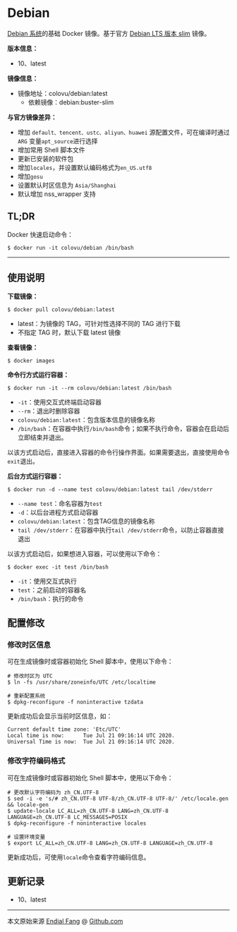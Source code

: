 # Debian

[Debian 系统](https://www.debian.org/)的基础 Docker 镜像。基于官方 [Debian LTS 版本 slim](https://hub.docker.com/_/debian) 镜像。

**版本信息：**

- 10、latest

**镜像信息：**

* 镜像地址：colovu/debian:latest
  * 依赖镜像：debian:buster-slim

**与官方镜像差异：**

- 增加 `default、tencent、ustc、aliyun、huawei` 源配置文件，可在编译时通过 `ARG` 变量`apt_source`进行选择
- 增加常用 Shell 脚本文件
- 更新已安装的软件包
- 增加`locales`，并设置默认编码格式为`en_US.utf8`
- 增加`gosu`
- 设置默认时区信息为 `Asia/Shanghai`
- 默认增加 nss_wrapper 支持


## **TL;DR**

Docker 快速启动命令：

```shell
$ docker run -it colovu/debian /bin/bash
```



---



## 使用说明

**下载镜像：**

```shell
$ docker pull colovu/debian:latest
```

- latest：为镜像的 TAG，可针对性选择不同的 TAG 进行下载
- 不指定 TAG 时，默认下载 latest 镜像

**查看镜像：**

```shell
$ docker images
```

**命令行方式运行容器：**

```shell
$ docker run -it --rm colovu/debian:latest /bin/bash
```

- `-it`：使用交互式终端启动容器
- `--rm`：退出时删除容器
- `colovu/debian:latest`：包含版本信息的镜像名称
- `/bin/bash`：在容器中执行`/bin/bash`命令；如果不执行命令，容器会在启动后立即结束并退出。

以该方式启动后，直接进入容器的命令行操作界面。如果需要退出，直接使用命令`exit`退出。

**后台方式运行容器：**

```shell
$ docker run -d --name test colovu/debian:latest tail /dev/stderr
```

- `--name test`：命名容器为`test`
- `-d`：以后台进程方式启动容器
- `colovu/debian:latest`：包含TAG信息的镜像名称
- `tail /dev/stderr`：在容器中执行`tail /dev/stderr`命令，以防止容器直接退出



以该方式启动后，如果想进入容器，可以使用以下命令：

```shell
$ docker exec -it test /bin/bash
```

- `-it`：使用交互式执行
- `test`：之前启动的容器名
- `/bin/bash`：执行的命令


## 配置修改

### 修改时区信息

可在生成镜像时或容器初始化 Shell 脚本中，使用以下命令：

```shell
# 修改时区为 UTC
$ ln -fs /usr/share/zoneinfo/UTC /etc/localtime

# 重新配置系统
$ dpkg-reconfigure -f noninteractive tzdata
```

更新成功后会显示当前时区信息，如：

```shell
Current default time zone: 'Etc/UTC'
Local time is now:      Tue Jul 21 09:16:14 UTC 2020.
Universal Time is now:  Tue Jul 21 09:16:14 UTC 2020.
```



### 修改字符编码格式

可在生成镜像时或容器初始化 Shell 脚本中，使用以下命令：

``` shell
# 更改默认字符编码为 zh_CN.UTF-8
$ sed -i -e 's/# zh_CN.UTF-8 UTF-8/zh_CN.UTF-8 UTF-8/' /etc/locale.gen && locale-gen
$ update-locale LC_ALL=zh_CN.UTF-8 LANG=zh_CN.UTF-8 LANGUAGE=zh_CN.UTF-8 LC_MESSAGES=POSIX
$ dpkg-reconfigure -f noninteractive locales

# 设置环境变量
$ export LC_ALL=zh_CN.UTF-8 LANG=zh_CN.UTF-8 LANGUAGE=zh_CN.UTF-8
```

更新成功后，可使用`locale`命令查看字符编码信息。


## 更新记录

- 10、latest


----

本文原始来源 [Endial Fang](https://github.com/colovu) @ [Github.com](https://github.com)

